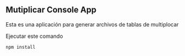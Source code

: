 ## Mutiplicar Console App

Esta es una aplicación para generar archivos de tablas de multiplocar

Ejecutar este comando

```
npm install
```